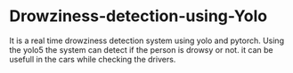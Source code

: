 # Drowziness-detection-using-Yolo
It is a real time drowziness detection system using yolo and pytorch.
Using the yolo5 the system can detect if the person is drowsy or not.
it can be usefull in the cars while checking the drivers.
